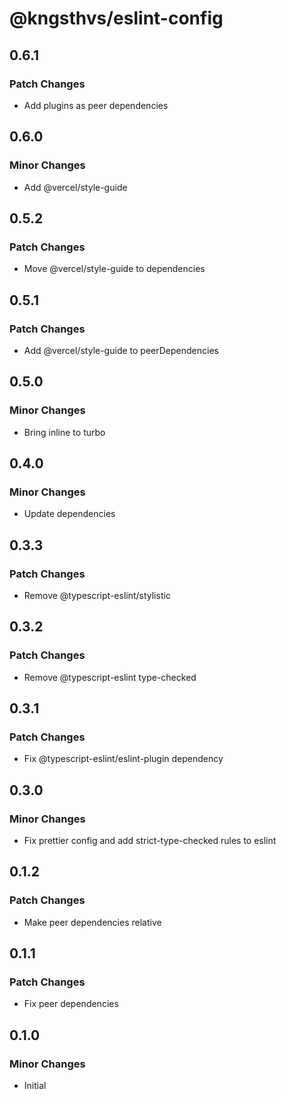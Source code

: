 # @kngsthvs/eslint-config

## 0.6.1

### Patch Changes

- Add plugins as peer dependencies

## 0.6.0

### Minor Changes

- Add @vercel/style-guide

## 0.5.2

### Patch Changes

- Move @vercel/style-guide to dependencies

## 0.5.1

### Patch Changes

- Add @vercel/style-guide to peerDependencies

## 0.5.0

### Minor Changes

- Bring inline to turbo

## 0.4.0

### Minor Changes

- Update dependencies

## 0.3.3

### Patch Changes

- Remove @typescript-eslint/stylistic

## 0.3.2

### Patch Changes

- Remove @typescript-eslint type-checked

## 0.3.1

### Patch Changes

- Fix @typescript-eslint/eslint-plugin dependency

## 0.3.0

### Minor Changes

- Fix prettier config and add strict-type-checked rules to eslint

## 0.1.2

### Patch Changes

- Make peer dependencies relative

## 0.1.1

### Patch Changes

- Fix peer dependencies

## 0.1.0

### Minor Changes

- Initial
